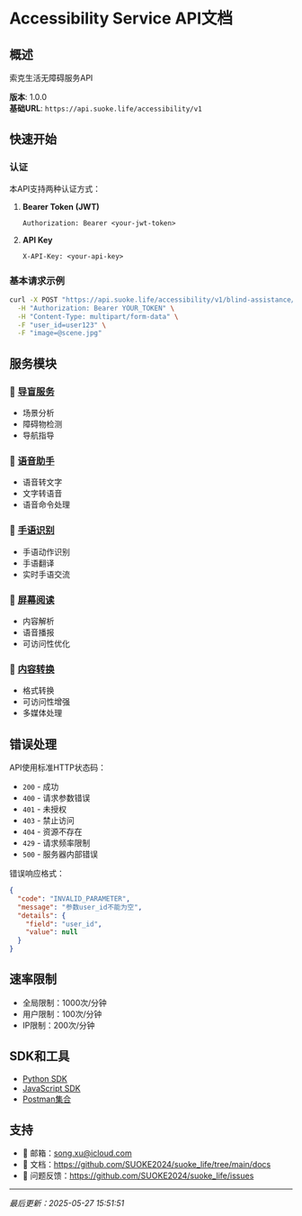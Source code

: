# Accessibility Service API文档

## 概述

索克生活无障碍服务API

**版本**: 1.0.0  
**基础URL**: `https://api.suoke.life/accessibility/v1`

## 快速开始

### 认证

本API支持两种认证方式：

1. **Bearer Token (JWT)**
   ```
   Authorization: Bearer <your-jwt-token>
   ```

2. **API Key**
   ```
   X-API-Key: <your-api-key>
   ```

### 基本请求示例

```bash
curl -X POST "https://api.suoke.life/accessibility/v1/blind-assistance/analyze-scene" \
  -H "Authorization: Bearer YOUR_TOKEN" \
  -H "Content-Type: multipart/form-data" \
  -F "user_id=user123" \
  -F "image=@scene.jpg"
```

## 服务模块

### 🦮 [导盲服务](./blind_assistance.md)
- 场景分析
- 障碍物检测  
- 导航指导

### 🎤 [语音助手](./voice_assistance.md)
- 语音转文字
- 文字转语音
- 语音命令处理

### 🤟 [手语识别](./sign_language.md)
- 手语动作识别
- 手语翻译
- 实时手语交流

### 📖 [屏幕阅读](./screen_reading.md)
- 内容解析
- 语音播报
- 可访问性优化

### 🔄 [内容转换](./content_conversion.md)
- 格式转换
- 可访问性增强
- 多媒体处理

## 错误处理

API使用标准HTTP状态码：

- `200` - 成功
- `400` - 请求参数错误
- `401` - 未授权
- `403` - 禁止访问
- `404` - 资源不存在
- `429` - 请求频率限制
- `500` - 服务器内部错误

错误响应格式：
```json
{
  "code": "INVALID_PARAMETER",
  "message": "参数user_id不能为空",
  "details": {
    "field": "user_id",
    "value": null
  }
}
```

## 速率限制

- 全局限制：1000次/分钟
- 用户限制：100次/分钟
- IP限制：200次/分钟

## SDK和工具

- [Python SDK](./sdk/python.md)
- [JavaScript SDK](./sdk/javascript.md)
- [Postman集合](./postman_collection.json)

## 支持

- 📧 邮箱：song.xu@icloud.com
- 📖 文档：https://github.com/SUOKE2024/suoke_life/tree/main/docs
- 🐛 问题反馈：https://github.com/SUOKE2024/suoke_life/issues

---

*最后更新：2025-05-27 15:51:51*
